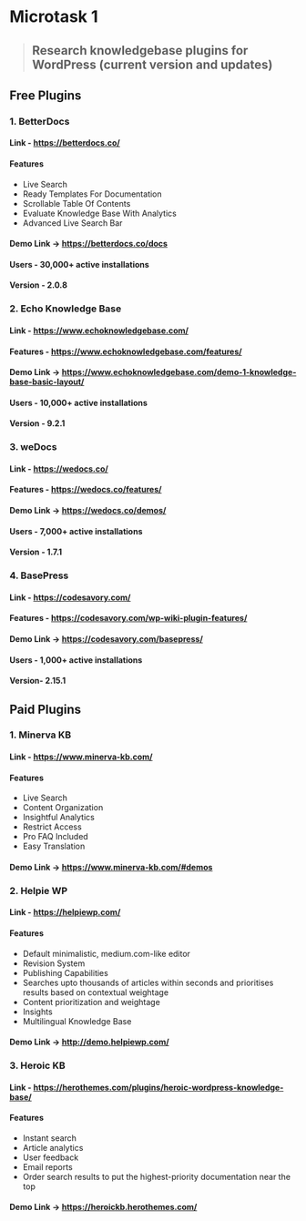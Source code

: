 # Microtask 1

> ## Research knowledgebase plugins for WordPress (current version and updates)

## Free Plugins

### 1. BetterDocs

#### Link - https://betterdocs.co/

#### Features

- Live Search
- Ready Templates For Documentation
- Scrollable Table Of Contents
- Evaluate Knowledge Base With Analytics
- Advanced Live Search Bar


#### Demo Link -> https://betterdocs.co/docs

#### Users - 30,000+ active installations

#### Version - 2.0.8

### 2. Echo Knowledge Base

#### Link - https://www.echoknowledgebase.com/

#### Features -  https://www.echoknowledgebase.com/features/

#### Demo Link -> https://www.echoknowledgebase.com/demo-1-knowledge-base-basic-layout/

#### Users - 10,000+ active installations

#### Version - 9.2.1

### 3. weDocs

#### Link - https://wedocs.co/

#### Features -  https://wedocs.co/features/

#### Demo Link -> https://wedocs.co/demos/

#### Users - 7,000+ active installations

#### Version - 1.7.1

### 4. BasePress

#### Link - https://codesavory.com/

#### Features - https://codesavory.com/wp-wiki-plugin-features/

#### Demo Link -> https://codesavory.com/basepress/

#### Users - 1,000+ active installations

#### Version- 2.15.1


## Paid Plugins

### 1. Minerva KB

#### Link - https://www.minerva-kb.com/

#### Features

- Live Search
- Content Organization
- Insightful Analytics
- Restrict Access
- Pro FAQ Included
- Easy Translation

#### Demo Link -> https://www.minerva-kb.com/#demos

<!-- #### Users and Rating -  -->

<!-- #### Version and Updates -  -->

### 2. Helpie WP

#### Link - https://helpiewp.com/

#### Features

- Default minimalistic, medium.com-like editor
- Revision System
- Publishing Capabilities
- Searches upto thousands of articles within seconds and prioritises results based on contextual weightage
- Content prioritization and weightage
- Insights
- Multilingual Knowledge Base

#### Demo Link -> http://demo.helpiewp.com/

<!-- #### Users and Rating -  -->

<!-- #### Version and Updates -  -->

### 3. Heroic KB

#### Link - https://herothemes.com/plugins/heroic-wordpress-knowledge-base/

#### Features

- Instant search
- Article analytics
- User feedback
- Email reports
- Order search results to put the highest-priority documentation near the top

#### Demo Link -> https://heroickb.herothemes.com/

<!-- #### Users and Rating -  -->

<!-- #### Version and Updates -  -->
